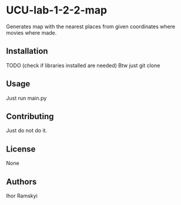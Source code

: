 # UCU-lab-1-2-2-map

Generates map with the nearest places from given coordinates where movies
where made.

## Installation

TODO (check if libraries installed are needed)
Btw just git clone

## Usage

Just run main.py

## Contributing

Just do not do it.

## License

None

## Authors

Ihor Ramskyi
